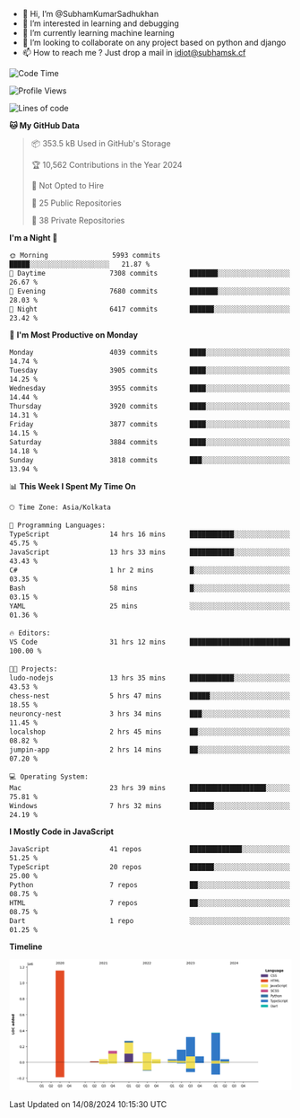 - 👋 Hi, I’m @SubhamKumarSadhukhan
- 👀 I’m interested in learning and debugging
- 🌱 I’m currently learning machine learning
- 💞️ I’m looking to collaborate on any project based on python and django
- 📫 How to reach me ?
      Just drop a mail in idiot@subhamsk.cf

<!---
SubhamKumarSadhukhan/SubhamKumarSadhukhan is a ✨ special ✨ repository because its `README.md` (this file) appears on your GitHub profile.
You can click the Preview link to take a look at your changes.
--->


<!--START_SECTION:waka-->
![Code Time](http://img.shields.io/badge/Code%20Time-2%2C406%20hrs%2033%20mins-blue)

![Profile Views](http://img.shields.io/badge/Profile%20Views-1-blue)

![Lines of code](https://img.shields.io/badge/From%20Hello%20World%20I%27ve%20Written-2.8%20million%20lines%20of%20code-blue)

**🐱 My GitHub Data** 

> 📦 353.5 kB Used in GitHub's Storage 
 > 
> 🏆 10,562 Contributions in the Year 2024
 > 
> 🚫 Not Opted to Hire
 > 
> 📜 25 Public Repositories 
 > 
> 🔑 38 Private Repositories 
 > 
**I'm a Night 🦉** 

```text
🌞 Morning                5993 commits        █████░░░░░░░░░░░░░░░░░░░░   21.87 % 
🌆 Daytime                7308 commits        ███████░░░░░░░░░░░░░░░░░░   26.67 % 
🌃 Evening                7680 commits        ███████░░░░░░░░░░░░░░░░░░   28.03 % 
🌙 Night                  6417 commits        ██████░░░░░░░░░░░░░░░░░░░   23.42 % 
```
📅 **I'm Most Productive on Monday** 

```text
Monday                   4039 commits        ████░░░░░░░░░░░░░░░░░░░░░   14.74 % 
Tuesday                  3905 commits        ████░░░░░░░░░░░░░░░░░░░░░   14.25 % 
Wednesday                3955 commits        ████░░░░░░░░░░░░░░░░░░░░░   14.44 % 
Thursday                 3920 commits        ████░░░░░░░░░░░░░░░░░░░░░   14.31 % 
Friday                   3877 commits        ████░░░░░░░░░░░░░░░░░░░░░   14.15 % 
Saturday                 3884 commits        ████░░░░░░░░░░░░░░░░░░░░░   14.18 % 
Sunday                   3818 commits        ███░░░░░░░░░░░░░░░░░░░░░░   13.94 % 
```


📊 **This Week I Spent My Time On** 

```text
🕑︎ Time Zone: Asia/Kolkata

💬 Programming Languages: 
TypeScript               14 hrs 16 mins      ███████████░░░░░░░░░░░░░░   45.75 % 
JavaScript               13 hrs 33 mins      ███████████░░░░░░░░░░░░░░   43.43 % 
C#                       1 hr 2 mins         █░░░░░░░░░░░░░░░░░░░░░░░░   03.35 % 
Bash                     58 mins             █░░░░░░░░░░░░░░░░░░░░░░░░   03.15 % 
YAML                     25 mins             ░░░░░░░░░░░░░░░░░░░░░░░░░   01.36 % 

🔥 Editors: 
VS Code                  31 hrs 12 mins      █████████████████████████   100.00 % 

🐱‍💻 Projects: 
ludo-nodejs              13 hrs 35 mins      ███████████░░░░░░░░░░░░░░   43.53 % 
chess-nest               5 hrs 47 mins       █████░░░░░░░░░░░░░░░░░░░░   18.55 % 
neuroncy-nest            3 hrs 34 mins       ███░░░░░░░░░░░░░░░░░░░░░░   11.45 % 
localshop                2 hrs 45 mins       ██░░░░░░░░░░░░░░░░░░░░░░░   08.82 % 
jumpin-app               2 hrs 14 mins       ██░░░░░░░░░░░░░░░░░░░░░░░   07.20 % 

💻 Operating System: 
Mac                      23 hrs 39 mins      ███████████████████░░░░░░   75.81 % 
Windows                  7 hrs 32 mins       ██████░░░░░░░░░░░░░░░░░░░   24.19 % 
```

**I Mostly Code in JavaScript** 

```text
JavaScript               41 repos            █████████████░░░░░░░░░░░░   51.25 % 
TypeScript               20 repos            ██████░░░░░░░░░░░░░░░░░░░   25.00 % 
Python                   7 repos             ██░░░░░░░░░░░░░░░░░░░░░░░   08.75 % 
HTML                     7 repos             ██░░░░░░░░░░░░░░░░░░░░░░░   08.75 % 
Dart                     1 repo              ░░░░░░░░░░░░░░░░░░░░░░░░░   01.25 % 
```



**Timeline**

![Lines of Code chart](https://raw.githubusercontent.com/SubhamKumarSadhukhan/SubhamKumarSadhukhan/main/assets/bar_graph.png)


 Last Updated on 14/08/2024 10:15:30 UTC
<!--END_SECTION:waka-->
